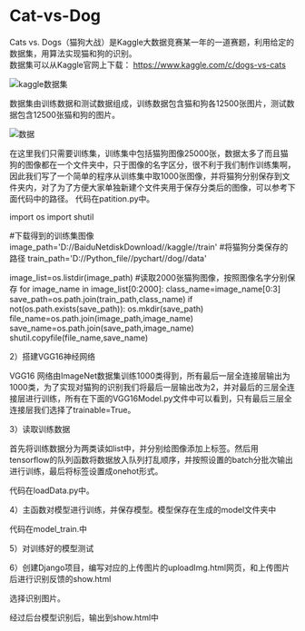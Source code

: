 # Cat-vs-Dog
Cats vs. Dogs（猫狗大战）是Kaggle大数据竞赛某一年的一道赛题，利用给定的数据集，用算法实现猫和狗的识别。  
数据集可以从Kaggle官网上下载：
https://www.kaggle.com/c/dogs-vs-cats

![kaggle数据集](https://img-blog.csdn.net/20170529150815965?watermark/2/text/aHR0cDovL2Jsb2cuY3Nkbi5uZXQvcXFfMTYxMzc1Njk=/font/5a6L5L2T/fontsize/400/fill/I0JBQkFCMA==/dissolve/70/gravity/SouthEast)

数据集由训练数据和测试数据组成，训练数据包含猫和狗各12500张图片，测试数据包含12500张猫和狗的图片。


![数据](C:\\Users\\ljn\\Desktop\\URKJ[103ET2N1V2C6SVBU}6.png)


在这里我们只需要训练集，训练集中包括猫狗图像25000张，数据太多了而且猫狗的图像都在一个文件夹中，只于图像的名字区分，很不利于我们制作训练集啊，因此我们写了一个简单的程序从训练集中取1000张图像，并将猫狗分别保存到文件夹内，对了为了方便大家单独新建个文件夹用于保存分类后的图像，可以参考下面代码中的路径。
代码在patition.py中。

import os
import shutil

#下载得到的训练集图像
image_path='D://BaiduNetdiskDownload//kaggle//train'
#将猫狗分类保存的路径
train_path='D://Python_file//pychart//dog//data'

image_list=os.listdir(image_path)
#读取2000张猫狗图像，按照图像名字分别保存
for image_name in image_list[0:2000]:
    class_name=image_name[0:3]
    save_path=os.path.join(train_path,class_name)
    if not(os.path.exists(save_path)):
        os.mkdir(save_path)
    file_name=os.path.join(image_path,image_name)
    save_name=os.path.join(save_path,image_name)
    shutil.copyfile(file_name,save_name)


2）搭建VGG16神经网络

VGG16 网络由ImageNet数据集训练1000类得到，所有最后一层全连接层输出为1000类，为了实现对猫狗的识别我们将最后一层输出改为2，并对最后的三层全连接层进行训练，所有在下面的VGG16Model.py文件中可以看到，只有最后三层全连接层我们选择了trainable=True。

3）读取训练数据

首先将训练数据分为两类读如list中，并分别给图像添加上标签。然后用tensorflow的队列函数将数据放入队列打乱顺序，并按照设置的batch分批次输出进行训练，最后将标签设置成onehot形式。

代码在loadData.py中。

4）主函数对模型进行训练，并保存模型。模型保存在生成的model文件夹中

代码在model_train.中

5）对训练好的模型测试

6）创建Django项目，编写对应的上传图片的uploadImg.html网页，和上传图片后进行识别反馈的show.html





选择识别图片。







经过后台模型识别后，输出到show.html中







